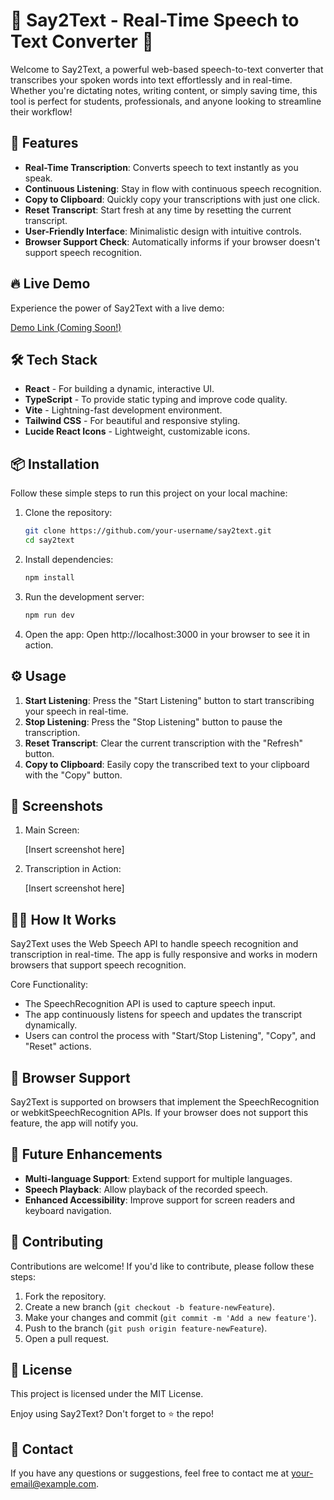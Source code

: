 # 🎤 Say2Text - Real-Time Speech to Text Converter 🎤

Welcome to Say2Text, a powerful web-based speech-to-text converter that transcribes your spoken words into text effortlessly and in real-time. Whether you're dictating notes, writing content, or simply saving time, this tool is perfect for students, professionals, and anyone looking to streamline their workflow!

## 🚀 Features

- **Real-Time Transcription**: Converts speech to text instantly as you speak.
- **Continuous Listening**: Stay in flow with continuous speech recognition.
- **Copy to Clipboard**: Quickly copy your transcriptions with just one click.
- **Reset Transcript**: Start fresh at any time by resetting the current transcript.
- **User-Friendly Interface**: Minimalistic design with intuitive controls.
- **Browser Support Check**: Automatically informs if your browser doesn't support speech recognition.

## 🔥 Live Demo

Experience the power of Say2Text with a live demo:

[Demo Link (Coming Soon!)]()

## 🛠️ Tech Stack

- **React** - For building a dynamic, interactive UI.
- **TypeScript** - To provide static typing and improve code quality.
- **Vite** - Lightning-fast development environment.
- **Tailwind CSS** - For beautiful and responsive styling.
- **Lucide React Icons** - Lightweight, customizable icons.

## 📦 Installation

Follow these simple steps to run this project on your local machine:

1. Clone the repository:

   ```bash
   git clone https://github.com/your-username/say2text.git
   cd say2text
   ```

2. Install dependencies:

   ```bash
   npm install
   ```

3. Run the development server:

   ```bash
   npm run dev
   ```

4. Open the app: Open http://localhost:3000 in your browser to see it in action.

## ⚙️ Usage

1. **Start Listening**: Press the "Start Listening" button to start transcribing your speech in real-time.
2. **Stop Listening**: Press the "Stop Listening" button to pause the transcription.
3. **Reset Transcript**: Clear the current transcription with the "Refresh" button.
4. **Copy to Clipboard**: Easily copy the transcribed text to your clipboard with the "Copy" button.

## 🎨 Screenshots

1. Main Screen:

   [Insert screenshot here]

2. Transcription in Action:

   [Insert screenshot here]

## 👩‍💻 How It Works

Say2Text uses the Web Speech API to handle speech recognition and transcription in real-time. The app is fully responsive and works in modern browsers that support speech recognition.

Core Functionality:
- The SpeechRecognition API is used to capture speech input.
- The app continuously listens for speech and updates the transcript dynamically.
- Users can control the process with "Start/Stop Listening", "Copy", and "Reset" actions.

## 📄 Browser Support

Say2Text is supported on browsers that implement the SpeechRecognition or webkitSpeechRecognition APIs. If your browser does not support this feature, the app will notify you.

## 🌟 Future Enhancements

- **Multi-language Support**: Extend support for multiple languages.
- **Speech Playback**: Allow playback of the recorded speech.
- **Enhanced Accessibility**: Improve support for screen readers and keyboard navigation.

## 🙌 Contributing

Contributions are welcome! If you'd like to contribute, please follow these steps:

1. Fork the repository.
2. Create a new branch (`git checkout -b feature-newFeature`).
3. Make your changes and commit (`git commit -m 'Add a new feature'`).
4. Push to the branch (`git push origin feature-newFeature`).
5. Open a pull request.

## 📝 License

This project is licensed under the MIT License.

Enjoy using Say2Text? Don't forget to ⭐️ the repo!

## 📧 Contact

If you have any questions or suggestions, feel free to contact me at your-email@example.com.